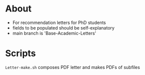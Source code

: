 # About
- For recommendation letters for PhD students
- fields to be populated should be self-explanatory
- main branch is 'Base-Academic-Letters'

# Scripts

`Letter-make.sh` composes PDF letter and makes PDFs of subfiles
